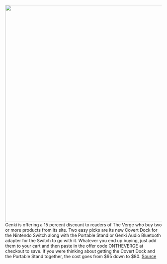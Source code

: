 <img src='https://cdn.vox-cdn.com/thumbor/BhAowRGhH5Qr0A_t7Er6FAPgv0U=/0x0:2040x1360/1200x800/filters:focal(825x655:1151x981)/cdn.vox-cdn.com/uploads/chorus_image/image/67208111/cfaulkner_200728_4117_0002.0.0.jpg' width='700px' /><br/>
Genki is offering a 15 percent discount to readers of The Verge who buy two or more products from its site. Two easy picks are its new Covert Dock for the Nintendo Switch along with the Portable Stand or Genki Audio Bluetooth adapter for the Switch to go with it. Whatever you end up buying, just add them to your cart and then paste in the offer code ONTHEVERGE at checkout to save. If you were thinking about getting the Covert Dock and the Portable Stand together, the cost goes from $95 down to $80.
<a href='https://www.theverge.com/good-deals/2020/8/15/21369364/genki-covert-dock-nintendo-switch-gamestop-ps4-xbox-oneplus-7-pro'> Source <a/>